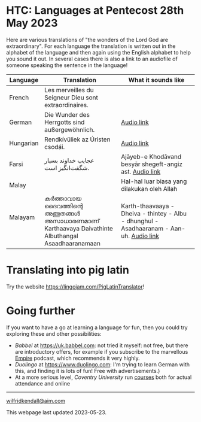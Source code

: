 # HTC: Languages at Pentecost 28th May 2023

Here are various translations of "the wonders of the Lord God are extraordinary". For each language the translation is written out in the alphabet of the language and then again using the English alphabet to help you sound it out. In several cases there is also a link to an audiofile of someone speaking the sentence in the language!

| Language            | Translation                                                  | What it sounds like                                          |
| ------------------- | ------------------------------------------------------------ | ------------------------------------------------------------ |
| French              | Les merveilles du Seigneur Dieu sont extraordinaires.        |                                                              |
| German              | Die Wunder des Herrgotts sind außergewöhnlich.               | [Audio link](German.m4a)                                     |
| Hungarian           | Rendkívüliek az Úristen csodái.                              | [Audio link](Hungarian.m4a)                                  |
| Farsi               | عجایب خداوند بسیار شگفت‌انگیز است.                            | Ajāyeb-e Khodāvand besyār shegeft-angiz ast. [Audio link](Farsi.m4a) |
| Malay               |                                                              | Hal-hal luar biasa yang dilakukan oleh Allah                 |
| Malayam<br /><br /> | കർത്താവായ ദൈവത്തിന്റെ അത്ഭുതങ്ങൾ അസാധാരണമാണ് <br />Karthaavaya Daivathinte Albuthangal Asaadhaaranamaan | Karth-thaavaaya - Dheiva - thintey - Albu - dhunghul - Asadhaaranam - Aan-uh. [Audio link](Malayam.m4a)<br /> |

# Translating into pig latin

Try  the website <https://lingojam.com/PigLatinTranslator>!

# Going further

If you want to have a go at learning a language for fun, then you could try exploring these and other possibilities:

* _Babbel_ at <https://uk.babbel.com>: not tried it myself: not free, but there are introductory offers, for example if you subscribe to the marvellous [Empire](https://podcasts.apple.com/gb/podcast/empire/id1639561921) podcast, which recommends it very highly.
* _Duolingo_ at https://www.duolingo.com: I'm trying to learn German with this, and finding it is lots of fun! Free with advertisements.)
* At a more serious level, _Coventry University_ run [courses](https://www.coventry.ac.uk/study-at-coventry/our-language-programme/payment-and-costs-/) both for actual attendance and online



--------

wilfridkendall@aim.com

This webpage last updated 2023-05-23.
